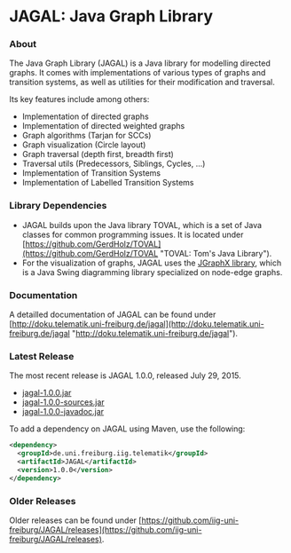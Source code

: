 JAGAL: Java Graph Library
=========================

### About

The Java Graph Library (JAGAL) is a Java library for modelling directed graphs. It comes with implementations of various types of graphs and transition systems, as well as utilities for their modification and traversal.

Its key features include among others:

* Implementation of directed graphs
* Implementation of directed weighted graphs
* Graph algorithms (Tarjan for SCCs)
* Graph visualization (Circle layout)
* Graph traversal (depth first, breadth first)
* Traversal utils (Predecessors, Siblings, Cycles, ...)
* Implementation of Transition Systems
* Implementation of Labelled Transition Systems

### Library Dependencies

* JAGAL builds upon the Java library TOVAL, which is a set of Java classes for common programming issues. It is located under [https://github.com/GerdHolz/TOVAL](https://github.com/GerdHolz/TOVAL "TOVAL: Tom's Java Library").
* For the visualization of graphs, JAGAL uses the [JGraphX library](https://github.com/jgraph/jgraphx "JGraphX"), which is a Java Swing diagramming library specialized on node-edge graphs.

### Documentation

A detailled documentation of JAGAL can be found under [http://doku.telematik.uni-freiburg.de/jagal](http://doku.telematik.uni-freiburg.de/jagal "http://doku.telematik.uni-freiburg.de/jagal").

### Latest Release

The most recent release is JAGAL 1.0.0, released July 29, 2015.

* [jagal-1.0.0.jar](https://github.com/iig-uni-freiburg/JAGAL/releases/download/v1.0.0/jagal-1.0.0.jar)
* [jagal-1.0.0-sources.jar](https://github.com/iig-uni-freiburg/JAGAL/releases/download/v1.0.0/jagal-1.0.0-sources.jar)
* [jagal-1.0.0-javadoc.jar](https://github.com/iig-uni-freiburg/JAGAL/releases/download/v1.0.0/jagal-1.0.0-javadoc.jar)

To add a dependency on JAGAL using Maven, use the following:

```xml
<dependency>
  <groupId>de.uni.freiburg.iig.telematik</groupId>
  <artifactId>JAGAL</artifactId>
  <version>1.0.0</version>
</dependency>
```

### Older Releases

Older releases can be found under [https://github.com/iig-uni-freiburg/JAGAL/releases](https://github.com/iig-uni-freiburg/JAGAL/releases).
